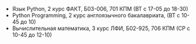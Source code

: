 - Язык Python, 2 курс ФАКТ, Б03-006, 701 КПМ (ВТ с 17-05 до 18-30)
- Python Programming, 2 курс англоязычного бакалавриата, (ВТ с 10-45 до 10)
- Вычислительная математика, 3 курс ЛФИ, Б02-925, 706 КПМ (СР с 10-45 до 12-10)
